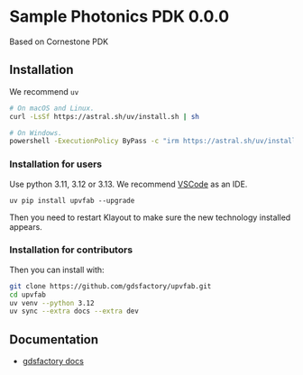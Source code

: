 # Sample Photonics PDK 0.0.0

Based on Cornestone PDK

## Installation

We recommend `uv`

```bash
# On macOS and Linux.
curl -LsSf https://astral.sh/uv/install.sh | sh
```

```bash
# On Windows.
powershell -ExecutionPolicy ByPass -c "irm https://astral.sh/uv/install.ps1 | iex"
```

### Installation for users

Use python 3.11, 3.12 or 3.13. We recommend [VSCode](https://code.visualstudio.com/) as an IDE.

```
uv pip install upvfab --upgrade
```

Then you need to restart Klayout to make sure the new technology installed appears.

### Installation for contributors


Then you can install with:

```bash
git clone https://github.com/gdsfactory/upvfab.git
cd upvfab
uv venv --python 3.12
uv sync --extra docs --extra dev
```

## Documentation

- [gdsfactory docs](https://gdsfactory.github.io/gdsfactory/)
